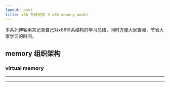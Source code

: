 ```yaml
---
layout: post
title: x86 系统结构 3 x86 memory model 
---
```

  本系列博客用来记录自己对x86体系结构的学习总结，同时方便大家查阅，节省大家学习的时间。

## memory 组织架构

### virtual memory




----
****
